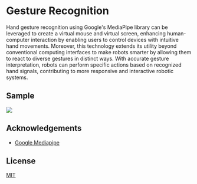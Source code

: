 
# Gesture Recognition

Hand gesture recognition using Google's MediaPipe library can be leveraged to create a virtual mouse and virtual screen, enhancing human-computer interaction by enabling users to control devices with intuitive hand movements. Moreover, this technology extends its utility beyond conventional computing interfaces to make robots smarter by allowing them to react to diverse gestures in distinct ways. With accurate gesture interpretation, robots can perform specific actions based on recognized hand signals, contributing to more responsive and interactive robotic systems.



## Sample
![](https://github.com/chefwork24/Gesture_Recognition/blob/f6e1d94aa7df6fd8145541d344c909ee14050ef9/smallest.gif.gif)




## Acknowledgements

 - [Google Mediapipe](https://github.com/google/mediapipe)






## License

[MIT](https://choosealicense.com/licenses/mit/)

